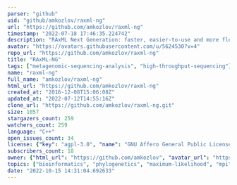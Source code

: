 ```yaml
---
parser: "github"
uid: "github/amkozlov/raxml-ng"
url: "https://github.com/amkozlov/raxml-ng"
timestamp: "2022-07-18 17:46:35.224742"
description: "RAxML Next Generation: faster, easier-to-use and more flexible"
avatar: "https://avatars.githubusercontent.com/u/5624530?v=4"
repo_url: "https://github.com/amkozlov/raxml-ng"
title: "RAxML‑NG"
tags: ["metagenomic-sequencing-analysis", "high-throughput-sequencing"]
name: "raxml-ng"
full_name: "amkozlov/raxml-ng"
html_url: "https://github.com/amkozlov/raxml-ng"
created_at: "2016-12-08T15:06:08Z"
updated_at: "2022-07-12T14:55:16Z"
clone_url: "https://github.com/amkozlov/raxml-ng.git"
size: 1057
stargazers_count: 259
watchers_count: 259
language: "C++"
open_issues_count: 34
license: {"key": "agpl-3.0", "name": "GNU Affero General Public License v3.0", "spdx_id": "AGPL-3.0", "url": "https://api.github.com/licenses/agpl-3.0", "node_id": "MDc6TGljZW5zZTE="}
subscribers_count: 18
owner: {"html_url": "https://github.com/amkozlov", "avatar_url": "https://avatars.githubusercontent.com/u/5624530?v=4", "login": "amkozlov", "type": "User"}
topics: ["bioinformatics", "phylogenetics", "maximum-likelihood", "mpi", "pthreads"]
date: "2022-10-15 14:31:04.692633"
---
```

